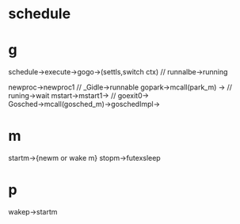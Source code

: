 

# schedule


# g

schedule->execute->gogo->(settls,switch ctx) // runnalbe->running

newproc->newproc1 // _Gidle->runnable
gopark->mcall(park_m) -> // runing->wait
mstart->mstart1->   // 
goexit0->                           
Gosched->mcall(gosched_m)->goschedImpl->

# m
startm->{newm or wake m}
stopm->futexsleep

# p
wakep->startm


